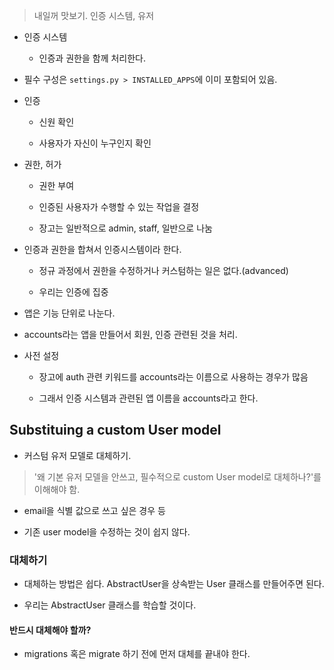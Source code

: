 > 내일꺼 맛보기. 인증 시스템, 유저

- 인증 시스템

    - 인증과 권한을 함께 처리한다.

- 필수 구성은 `settings.py > INSTALLED_APPS`에 이미 포함되어 있음.

- 인증

    - 신원 확인

    - 사용자가 자신이 누구인지 확인

- 권한, 허가

    - 권한 부여

    - 인증된 사용자가 수행할 수 있는 작업을 결정

    - 장고는 일반적으로 admin, staff, 일반으로 나눔

- 인증과 권한을 합쳐서 인증시스템이라 한다.

    - 정규 과정에서 권한을 수정하거나 커스텀하는 일은 없다.(advanced)

    - 우리는 인증에 집중

- 앱은 기능 단위로 나눈다.

- accounts라는 앱을 만들어서 회원, 인증 관련된 것을 처리.

- 사전 설정

    - 장고에 auth 관련 키워드를 accounts라는 이름으로 사용하는 경우가 많음

    - 그래서 인증 시스템과 관련된 앱 이름을 accounts라고 한다.

## Substituing a custom User model

- 커스텀 유저 모델로 대체하기. 

> '왜 기본 유저 모델을 안쓰고, 필수적으로 custom User model로 대체하나?'를 이해해야 함.

- email을 식별 값으로 쓰고 싶은 경우 등

- 기존 user model을 수정하는 것이 쉽지 않다.

### 대체하기

- 대체하는 방법은 쉽다. AbstractUser을 상속받는 User 클래스를 만들어주면 된다.

- 우리는 AbstractUser 클래스를 학습할 것이다.

#### 반드시 대체해야 할까?

- migrations 혹은 migrate 하기 전에 먼저 대체를 끝내야 한다.